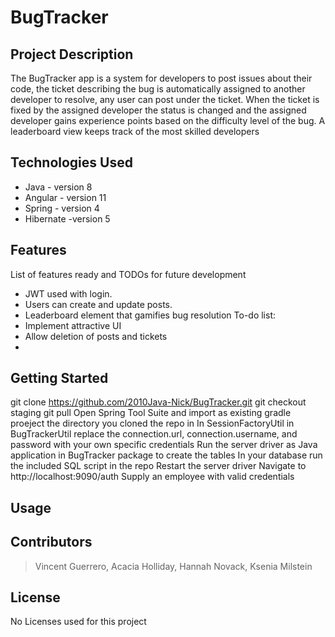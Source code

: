 # BugTracker
## Project Description
The BugTracker app is a system for developers to post issues about their code, the ticket describing the bug is automatically assigned to another developer to resolve, any user can post under the ticket. When the ticket is fixed by the assigned developer the status is changed and the assigned developer gains experience points based on the difficulty level of the bug. A leaderboard view keeps track of the most skilled developers
## Technologies Used
* Java - version 8
* Angular - version 11
* Spring - version 4
* Hibernate -version 5
## Features
List of features ready and TODOs for future development
* JWT used with login.
* Users can create and update posts.
* Leaderboard element that gamifies bug resolution
To-do list:
* Implement attractive UI
* Allow deletion of posts and tickets
*
## Getting Started
   
git clone https://github.com/2010Java-Nick/BugTracker.git
git checkout staging
git pull
Open Spring Tool Suite and import as existing gradle proeject the directory you cloned the repo in
In SessionFactoryUtil in BugTrackerUtil replace the connection.url, connection.username, and password with your own specific credentials
Run the server driver as Java application in BugTracker package to create the tables
In your database run the included SQL script in the repo 
Restart the server driver
Navigate to http://localhost:9090/auth
Supply an employee with valid credentials
## Usage
## Contributors
> Vincent Guerrero, Acacia Holliday, Hannah Novack, Ksenia Milstein
## License
No Licenses used for this project
